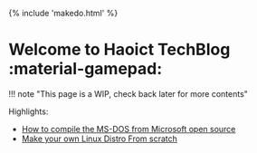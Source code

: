 {% include 'makedo.html' %}

# Welcome to Haoict TechBlog :material-gamepad:

!!! note "This page is a WIP, check back later for more contents"

Highlights:  
* [How to compile the MS-DOS from Microsoft open source](./operating-systems/windows/build-msdos-4.00-from-source/#how-to-compile-the-ms-dos-from-microsoft-open-source)  
* [Make your own Linux Distro From scratch](./operating-systems/linux/make-your-own-linux-distro-from-scratch)
